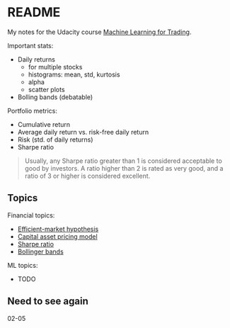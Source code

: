 # README

My notes for the Udacity course [Machine Learning for Trading](https://www.udacity.com/course/machine-learning-for-trading--ud501).

Important stats:

- Daily returns
    - for multiple stocks
    - histograms: mean, std, kurtosis
    - alpha
    - scatter plots
- Bolling bands (debatable)

Portfolio metrics:

- Cumulative return
- Average daily return vs. risk-free daily return
- Risk (std. of daily returns)
- Sharpe ratio

> Usually, any Sharpe ratio greater than 1 is considered acceptable to good by investors. A ratio higher than 2 is rated as very good, and a ratio of 3 or higher is considered excellent.

## Topics

Financial topics:

* [Efficient-market hypothesis](https://en.wikipedia.org/wiki/Efficient-market_hypothesis)
* [Capital asset pricing model](https://en.wikipedia.org/wiki/Capital_asset_pricing_model)
* [Sharpe ratio](https://en.wikipedia.org/wiki/Sharpe_ratio)
* [Bollinger bands](https://en.wikipedia.org/wiki/Bollinger_Bands)

ML topics:

* TODO

## Need to see again

02-05
